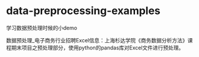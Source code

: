 # data-preprocessing-examples
学习数据预处理时候的小demo



数据预处理_电子商务行业招聘Excel信息：上海杉达学院《商务数据分析方法》课程期末项目之预处理部分，使用python的pandas库对Excel文件进行预处理。